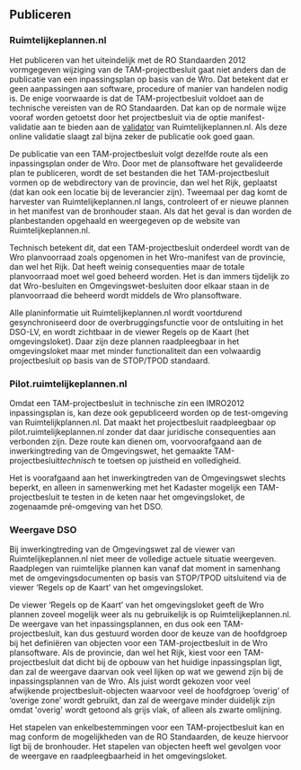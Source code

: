 ## Publiceren 

### Ruimtelijkeplannen.nl

Het publiceren van het uiteindelijk met de RO Standaarden 2012 vormgegeven wijziging van de TAM-projectbesluit gaat niet anders dan de publicatie van een inpassingsplan op basis van de Wro. Dat betekent dat er geen aanpassingen aan software, procedure of manier van handelen nodig is. De enige voorwaarde is dat de TAM-projectbesluit voldoet aan de technische vereisten van de RO Standaarden. Dat kan op de normale wijze vooraf worden getoetst door het projectbesluit via de optie manifest-validatie aan te bieden aan de <a href='https://www.ruimtelijkeplannen.nl/validator/validator/?' target='_blank'>validator</a> van Ruimtelijkeplannen.nl. Als deze online validatie slaagt zal bijna zeker de publicatie ook goed gaan.

De publicatie van een TAM-projectbesluit volgt dezelfde route als een inpassingsplan onder de Wro. Door met de plansoftware het gevalideerde plan te publiceren, wordt de set bestanden die het TAM-projectbesluit vormen op de webdirectory van de provincie, dan wel het Rijk, geplaatst (dat kan ook een locatie bij de leverancier zijn). Tweemaal per dag komt de harvester van Ruimtelijkeplannen.nl langs, controleert of er nieuwe plannen in het manifest van de bronhouder staan. Als dat het geval is dan worden de planbestanden opgehaald en weergegeven op de website van Ruimtelijkeplannen.nl.

Technisch betekent dit, dat een TAM-projectbesluit onderdeel wordt van de Wro planvoorraad zoals opgenomen in het Wro-manifest van de provincie, dan wel het Rijk. Dat heeft weinig consequenties maar de totale planvoorraad moet wel goed beheerd worden. Het is dan immers tijdelijk zo dat Wro-besluiten en Omgevingswet-besluiten door elkaar staan in de planvoorraad die beheerd wordt middels de Wro plansoftware.

Alle planinformatie uit Ruimtelijkeplannen.nl wordt voortdurend gesynchroniseerd door de overbruggingsfunctie voor de ontsluiting in het DSO-LV, en wordt zichtbaar in de viewer Regels op de Kaart (het omgevingsloket). Daar zijn deze plannen raadpleegbaar in het omgevingsloket maar met minder functionaliteit dan een volwaardig projectbesluit op basis van de STOP/TPOD standaard.

### Pilot.ruimtelijkeplannen.nl

Omdat een TAM-projectbesluit in technische zin een IMRO2012 inpassingsplan is, kan deze ook gepubliceerd worden op de test-omgeving van Ruimtelijkplannen.nl. Dat maakt het projectbesluit raadpleegbaar op pilot.ruimtelijkeplannen.nl zonder dat daar juridische consequenties aan verbonden zijn. Deze route kan dienen om, voorvoorafgaand aan de inwerkingtreding van de Omgevingswet, het gemaakte TAM-projectbesluit<i>technisch</i> te toetsen op juistheid en volledigheid. 

Het is voorafgaand aan het inwerkingtreden van de Omgevingswet slechts beperkt, en alleen in samenwerking met het Kadaster mogelijk een TAM-projectbesluit te testen in de keten naar het omgevingsloket, de zogenaamde pré-omgeving van het DSO. 

### Weergave DSO

Bij inwerkingtreding van de Omgevingswet zal de viewer van Ruimtelijkeplannen.nl niet meer de volledige actuele situatie weergeven. Raadplegen van ruimtelijke plannen kan vanaf dat moment in samenhang met de omgevingsdocumenten op basis van STOP/TPOD uitsluitend via de viewer ‘Regels op de Kaart’ van het omgevingsloket. 

De viewer ‘Regels op de Kaart’ van het omgevingsloket geeft de Wro plannen zoveel mogelijk weer als nu gebruikelijk is op Ruimtelijkeplannen.nl. De weergave van het inpassingsplannen, en dus ook een TAM-projectbesluit, kan dus gestuurd worden door de keuze van de hoofdgroep bij het definiëren van objecten voor een TAM-projectbesluit in de Wro plansoftware. Als de provincie, dan wel het Rijk, kiest voor een TAM-projectbesluit dat dicht bij de opbouw van het huidige inpassingsplan ligt, dan zal de weergave daarvan ook veel lijken op wat we gewend zijn bij de inpassingsplannen van de Wro. Als juist wordt gekozen voor veel afwijkende projectbesluit-objecten waarvoor veel de hoofdgroep ‘overig’ of ‘overige zone’ wordt gebruikt, dan zal de weergave minder duidelijk zijn omdat 'overig' wordt getoond als grijs vlak, of alleen als zwarte omlijning. 

Het stapelen van enkelbestemmingen voor een TAM-projectbesluit kan en mag conform de mogelijkheden van de RO Standaarden, de keuze hiervoor ligt bij de bronhouder. Het stapelen van objecten heeft wel gevolgen voor de weergave en raadpleegbaarheid in het omgevingsloket.  

